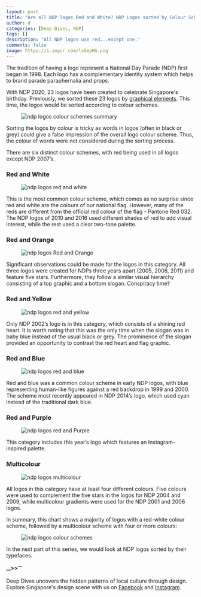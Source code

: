 ```yaml
---
layout: post
title: "Are all NDP logos Red and White? NDP Logos sorted by Colour Schemes"
author: d
categories: [Deep Dives, NDP]
tags: []
description: "All NDP logos use red...except one."
comments: false
image: https://i.imgur.com/lsGepHG.png
---
```


The tradition of having a logo represent a National Day Parade (NDP) first began in 1998. Each logo has a complementary identity system which helps to brand parade paraphernalia and props. 

With NDP 2020, 23 logos have been created to celebrate Singapore's birthday. Previously, we sorted these 23 logos by <a href="https://dis-sg.github.io/NDP-Logos-sorted-1/" target="_blank">graphical elements</a>. This time, the logos would be sorted according to colour schemes. 

<figure>
<img src="https://i.imgur.com/Gpv6fGy.png" alt="ndp logos colour schemes summary">
</figure>

Sorting the logos by colour is tricky as words in logos (often in black or grey) could give a false impression of the overall logo colour scheme. Thus, the colour of words were not considered during the sorting process. 

There are six distinct colour schemes, with red being used in all logos except NDP 2007’s.

<h3>Red and White</h3>
<figure>
<img src="https://i.imgur.com/OynZ8uy.png" alt="ndp logos red and white"></figure>
This is the most common colour scheme, which comes as no surprise since red and white are the colours of our national flag. However, many of the reds are different from the official red colour of the flag - Pantone Red 032. The NDP logos of 2010 and 2016 used different shades of red to add visual interest, while the rest used a clear two-tone palette. 

<h3>Red and Orange</h3>
<figure>
<img src="https://i.imgur.com/uvgd7fz.png" alt="ndp logos Red and Orange"></figure>
Significant observations could be made for the logos in this category. All three logos were created for NDPs three years apart (2005, 2008, 2011) and feature five stars. Furthermore, they follow a similar visual hierarchy consisting of a top graphic and a bottom slogan. Conspiracy time?

<h3>Red and Yellow</h3>
<figure>
<img src="https://i.imgur.com/VxTTDKC.png" alt="ndp logos red and yellow">
</figure>
Only NDP 2002’s logo is in this category, which consists of a shining red heart. It is worth noting that this was the only time when the slogan was in baby blue instead of the usual black or grey. The prominence of the slogan provided an opportunity to contrast the red heart and flag graphic. 

<h3>Red and Blue</h3>
<figure>
<img src="https://i.imgur.com/nR9lOnW.png" alt="ndp logos red and blue">
</figure>
Red and blue was a common colour scheme in early NDP logos, with blue representing human-like figures against a red backdrop in 1999 and 2000. The scheme most recently appeared in NDP 2014’s logo, which used cyan instead of the traditional dark blue. 

<h3>Red and Purple</h3>
<figure>
<img src="https://i.imgur.com/C9eXOVc.png" alt="ndp logos red and Purple">
</figure>
This category includes this year’s logo which features an Instagram-inspired palette. 

<h3>Multicolour</h3>
<figure>
<img src="https://i.imgur.com/jtg9Wtg.png" alt="ndp logos multicolour">
</figure>
All logos in this category have at least four different colours. Five colours were used to complement the five stars in the logos for NDP 2004 and 2009, while multicolour gradients were used for the NDP 2001 and 2006 logos. 

In summary, this chart shows a majority of logos with a red-white colour scheme, followed by a multicolour scheme with four or more colours:

<figure>
<img src="https://i.imgur.com/KG61n5P.png" alt="ndp logos colour schemes">
</figure>

In the next part of this series, we would look at NDP logos sorted by their typefaces.

<strong><sub>—</sub>><sub></sub>><sup>—</sup></strong>

Deep Dives uncovers the hidden patterns of local culture through design. Explore Singapore's design scene with us on <a href="https://www.facebook.com/designinsingapore/">Facebook</a> and <a href="https://www.instagram.com/designinsingapore/">Instagram</a>. 
